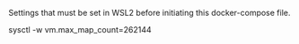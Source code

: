 Settings that must be set in WSL2 before initiating this docker-compose file.

sysctl -w vm.max_map_count=262144